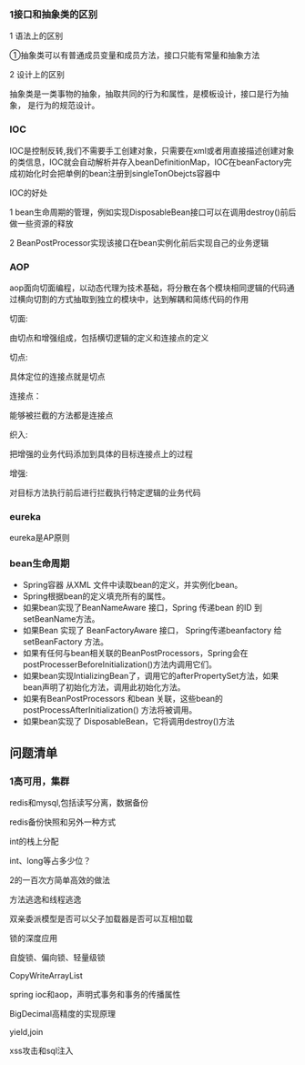 ### 1接口和抽象类的区别

1 语法上的区别

 ①抽象类可以有普通成员变量和成员方法，接口只能有常量和抽象方法

2 设计上的区别

 抽象类是一类事物的抽象，抽取共同的行为和属性，是模板设计，接口是行为抽象， 是行为的规范设计。

### IOC

IOC是控制反转,我们不需要手工创建对象，只需要在xml或者用直接描述创建对象的类信息，IOC就会自动解析并存入beanDefinitionMap，IOC在beanFactory完成初始化时会把单例的bean注册到singleTonObejcts容器中

IOC的好处

1 bean生命周期的管理，例如实现DisposableBean接口可以在调用destroy()前后做一些资源的释放

2 BeanPostProcessor实现该接口在bean实例化前后实现自己的业务逻辑

### AOP

aop面向切面编程，以动态代理为技术基础，将分散在各个模块相同逻辑的代码通过横向切割的方式抽取到独立的模块中，达到解耦和简练代码的作用

切面:

由切点和增强组成，包括横切逻辑的定义和连接点的定义

切点:

具体定位的连接点就是切点

连接点：

能够被拦截的方法都是连接点

织入:

把增强的业务代码添加到具体的目标连接点上的过程

增强:

对目标方法执行前后进行拦截执行特定逻辑的业务代码



### eureka

eureka是AP原则



### bean生命周期

- Spring容器 从XML 文件中读取bean的定义，并实例化bean。
- Spring根据bean的定义填充所有的属性。
- 如果bean实现了BeanNameAware 接口，Spring 传递bean 的ID 到 setBeanName方法。
- 如果Bean 实现了 BeanFactoryAware 接口， Spring传递beanfactory 给setBeanFactory 方法。
- 如果有任何与bean相关联的BeanPostProcessors，Spring会在postProcesserBeforeInitialization()方法内调用它们。
- 如果bean实现IntializingBean了，调用它的afterPropertySet方法，如果bean声明了初始化方法，调用此初始化方法。
- 如果有BeanPostProcessors 和bean 关联，这些bean的postProcessAfterInitialization() 方法将被调用。
- 如果bean实现了 DisposableBean，它将调用destroy()方法





## 问题清单

### 1高可用，集群

redis和mysql,包括读写分离，数据备份

redis备份快照和另外一种方式

int的栈上分配

int、long等占多少位？

2的一百次方简单高效的做法

方法逃逸和线程逃逸

双亲委派模型是否可以父子加载器是否可以互相加载

锁的深度应用

自旋锁、偏向锁、轻量级锁

CopyWriteArrayList

spring ioc和aop，声明式事务和事务的传播属性

BigDecimal高精度的实现原理

yield,join

xss攻击和sql注入